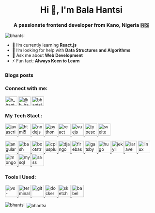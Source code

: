 

<h1 align="center">Hi 👋, I'm Bala Hantsi</h1>
<h3 align="center">A passionate frontend developer from Kano, Nigeria 🇳🇬</h3>

<p align="left"> <img src="https://komarev.com/ghpvc/?username=bhantsi" alt="bhantsi" /> </p>

- 🌱 I’m currently learning **React.js**
- 🤔 I’m looking for help with **Data Structures and Algorithms**
- 💬 Ask me about **Web Development**
- ⚡ Fun fact: **Always Keen to Learn**
### Blogs posts
<!-- BLOG-POST-LIST:START -->
<!-- BLOG-POST-LIST:END -->

<p align="right">
<h3 align="left">Connect with me:</h3>
<a href="https://dev.to/b_hantsi" target="blank"><img align="center" src="https://cdn.jsdelivr.net/npm/simple-icons@3.0.1/icons/dev-dot-to.svg" alt="b_hantsi" height="30" width="40" /></a>
<a href="https://twitter.com/@b_hantsi" target="blank"><img align="center" src="https://cdn.jsdelivr.net/npm/simple-icons@3.0.1/icons/twitter.svg" alt="@b_hantsi" height="30" width="40" /></a>
<a href="https://stackoverflow.com/users/bhantsi" target="blank"><img align="center" src="https://cdn.jsdelivr.net/npm/simple-icons@3.0.1/icons/stackoverflow.svg" alt="bhantsi" height="30" width="40" /></a>
</p>

<h3 align="left">My Tech Stact :</h3>
<p align="left">
<a href="https://developer.mozilla.org/en-US/docs/Web/JavaScript" target="_blank"> <img src="https://devicons.github.io/devicon/devicon.git/icons/javascript/javascript-original.svg" alt="javascript" width="40" height="40"/> </a>
<a href="https://www.w3.org/html/" target="_blank"> <img src="https://devicons.github.io/devicon/devicon.git/icons/html5/html5-original-wordmark.svg" alt="html5" width="40" height="40"/> </a>
<a href="https://nodejs.org" target="_blank"> <img src="https://devicons.github.io/devicon/devicon.git/icons/nodejs/nodejs-original-wordmark.svg" alt="nodejs" width="40" height="40"/> </a> <a href="https://www.python.org" target="_blank"> <img src="https://devicons.github.io/devicon/devicon.git/icons/python/python-original.svg" alt="python" width="40" height="40"/> </a> <a href="https://reactjs.org/" target="_blank"> <img src="https://devicons.github.io/devicon/devicon.git/icons/react/react-original-wordmark.svg" alt="react" width="40" height="40"/> </a>
 <a href="https://vuejs.org/" target="_blank"> <img src="https://devicons.github.io/devicon/devicon.git/icons/vuejs/vuejs-original-wordmark.svg" alt="vuejs" width="40" height="40"/> </a>
<a href="https://www.typescriptlang.org/" target="_blank"> <img src="https://devicons.github.io/devicon/devicon.git/icons/typescript/typescript-original.svg" alt="typescript" width="40" height="40"/> </a>
<a href="https://svelte.dev" target="_blank"> <img src="https://upload.wikimedia.org/wikipedia/commons/1/1b/Svelte_Logo.svg" alt="svelte" width="40" height="40"/> </a>

 <a href="https://angular.io" target="_blank"> <img src="https://devicons.github.io/devicon/devicon.git/icons/angularjs/angularjs-original.svg" alt="angularjs" width="40" height="40"/> </a> 
  <a href="https://www.gnu.org/software/bash/" target="_blank"> <img src="https://www.vectorlogo.zone/logos/gnu_bash/gnu_bash-icon.svg" alt="bash" width="40" height="40"/> </a> <a href="https://getbootstrap.com" target="_blank"> <img src="https://devicons.github.io/devicon/devicon.git/icons/bootstrap/bootstrap-plain.svg" alt="bootstrap" width="40" height="40"/> </a> <a href="https://www.w3schools.com/cpp/" target="_blank"> <img src="https://devicons.github.io/devicon/devicon.git/icons/cplusplus/cplusplus-original.svg" alt="cplusplus" width="40" height="40"/> </a> <a href="https://www.djangoproject.com/" target="_blank"> <img src="https://devicons.github.io/devicon/devicon.git/icons/django/django-original.svg" alt="django" width="40" height="40"/> </a> 
 <a href="https://firebase.google.com/" target="_blank"> <img src="https://www.vectorlogo.zone/logos/firebase/firebase-icon.svg" alt="firebase" width="40" height="40"/> </a> 
 <a href="https://www.gatsbyjs.com/" target="_blank"> <img src="https://www.vectorlogo.zone/logos/gatsbyjs/gatsbyjs-icon.svg" alt="gatsby" width="40" height="40"/> </a> 
  <a href="https://gohugo.io/" target="_blank"> <img src="https://api.iconify.design/logos-hugo.svg" alt="hugo" width="40" height="40"/> </a>  <a href="https://jekyllrb.com/" target="_blank"> <img src="https://www.vectorlogo.zone/logos/jekyllrb/jekyllrb-icon.svg" alt="jekyll" width="40" height="40"/> </a> <a href="https://laravel.com/" target="_blank"> <img src="https://devicons.github.io/devicon/devicon.git/icons/laravel/laravel-plain-wordmark.svg" alt="laravel" width="40" height="40"/> </a> <a href="https://www.linux.org/" target="_blank"> <img src="https://devicons.github.io/devicon/devicon.git/icons/linux/linux-original.svg" alt="linux" width="40" height="40"/> </a> <a href="https://www.mongodb.com/" target="_blank"> <img src="https://devicons.github.io/devicon/devicon.git/icons/mongodb/mongodb-original-wordmark.svg" alt="mongodb" width="40" height="40"/> </a> <a href="https://www.mysql.com/" target="_blank"> <img src="https://devicons.github.io/devicon/devicon.git/icons/mysql/mysql-original-wordmark.svg" alt="mysql" width="40" height="40"/> </a>  <a href="https://sass-lang.com" target="_blank"> <img src="https://devicons.github.io/devicon/devicon.git/icons/sass/sass-original.svg" alt="sass" width="40" height="40"/> </a>   
</p>

<h3>Tools I Used: </h3>
<p  align="left">
<a href="https://code.visualstudio.com/" target="_blank"> <img scr="https://www.vectorlogo.zone/logos/visualstudio_code/visualstudio_code-icon.svg" alt="vs-code" width="40" height="40"> </a>
<a href="#"> <img src="https://cdn.svgporn.com/logos/terminal.svg" alt="terminal" width="40" height="40"> </a>
<a href="https://git-scm.com/" target="_blank"> <img src="https://www.vectorlogo.zone/logos/git-scm/git-scm-icon.svg" alt="git" width="40" height="40"/> </a> 
<a href="https://www.docker.com/" target="_blank"> <img src="https://devicons.github.io/devicon/devicon.git/icons/docker/docker-original-wordmark.svg" alt="docker" width="40" height="40"/> </a>
<a href="https://www.sketch.com/" target="_blank"> <img src="https://www.vectorlogo.zone/logos/sketchapp/sketchapp-icon.svg" alt="sketch" width="40" height="40"/> </a>
<a href="https://babeljs.io/" target="_blank"> <img src="https://www.vectorlogo.zone/logos/babeljs/babeljs-icon.svg" alt="babel" width="40" height="40"/> </a>


</p>

<p><img align="left" src="https://github-readme-stats.vercel.app/api/top-langs/?username=bhantsi&layout=compact" alt="bhantsi" /></p>

<p>&nbsp;<img align="center" src="https://github-readme-stats.vercel.app/api?username=bhantsi&show_icons=true" alt="bhantsi" /></p>


<!--
 I am Bala Hantsi, Self tought web developer based in Kano Nigeria 
>


![Bala Hantsi's Stats](https://github-readme-stats.vercel.app/api?username=bhantsi&theme=dark&show_icons=true)
[![Top Langs](https://github-readme-stats.vercel.app/api/top-langs/?username=bhantsi&layout=compact)](https://github.com/bhantsi/github-readme-stats)
<!--
**bhantsi/bhantsi** is a ✨ _special_ ✨ repository because its `README.md` (this file) appears on your GitHub profile.

Here are some ideas to get you started:

- 🔭 I’m currently working on ...
- 🌱 I’m currently learning ...
- 👯 I’m looking to collaborate on ...


- 📫 How to reach me: ...
- 😄 Pronouns: ...

-->
